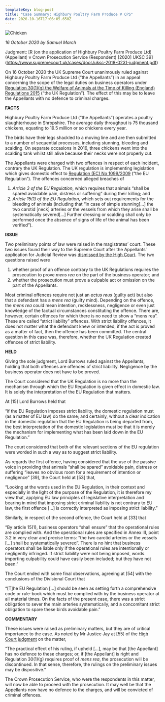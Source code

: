 ```yaml
---
templateKey: blog-post
title: "Case Summary: Highbury Poultry Farm Produce V CPS"
date: 2020-10-16T17:06:05.650Z
---
```

![Chicken](/img/case-update-blog.jpg "Case Summary: Highbury Poultry Farm Produce V CPS")

<!--StartFragment-->

*16 October 2020 by Samuel March*

Judgment: [R (on the application of Highbury Poultry Farm Produce Ltd) (Appellant) v Crown Prosecution Service (Respondent) \[2020] UKSC 39](https://www.supremecourt.uk/cases/docs/uksc-2018-0231-judgment.pdf)

On 16 October 2020 the UK Supreme Court unanimously ruled against Highbury Poultry Farm Produce Ltd (“the Appellants”) in an appeal concerning the scope of the legal duties on business operators under [Regulation 30(1)(g) the Welfare of Animals at the Time of Killing (England) Regulations 2015](https://www.legislation.gov.uk/uksi/2015/1782/regulation/30/made) (“the UK Regulation”). The effect of this may be to leave the Appellants with no defence to criminal charges.

**FACTS**

Highbury Poultry Farm Produce Ltd (“the Appellants”) operates a poultry slaughterhouse in Shropshire. The average daily throughput is 75 thousand chickens, equating to 19.5 million or so chickens every year.

The birds have their legs shackled to a moving line and are then submitted to a number of sequential processes, including stunning, bleeding and scalding. On separate occasions in 2016, three chickens went into the scalding tank whilst still alive because their necks were not properly cut.

The Appellants were charged with two offences in respect of each incident, contrary the UK Regulation. The UK regulation is implementing legislation which gives domestic effect to [Regulation (EC) No 1099/2009](https://eur-lex.europa.eu/LexUriServ/LexUriServ.do?uri=OJ:L:2009:303:0001:0030:EN:PDF) (“the EU Regulation”). The offences concerned alleged breaches of

1. *Article 3 of the EU Regulation*, which requires that animals “shall be spared avoidable pain, distress or suffering” during their killing; and
2. *Article 15(1) of the EU Regulation*, which sets out requirements for the bleeding of animals (including that “in case of simple stunning\[…] the two carotid \[neck] arteries or the vessels from which they arise shall be systematically severed\[…] Further dressing or scalding shall only be performed once the absence of signs of life of the animal has been verified”).

**ISSUE**

Two preliminary points of law were raised in the magistrates’ court. These two issues found their way to the Supreme Court after the Appellants’ application for Judicial Review was [dismissed by the High Court](https://www.bailii.org/ew/cases/EWHC/Admin/2018/3122.html). The two questions raised were

1. whether proof of an offence contrary to the UK Regulations requires the prosecution to prove *mens rea* on the part of the business operator; and
2. whether the prosecution must prove a culpable act or omission on the part of the Appellants.

Most criminal offences require not just an *actus reus* (guilty act) but also that a defendant has a *mens rea* (guilty mind). Depending on the offence, the *mens rea* could mean intention, recklessness, negligence or even just knowledge of the factual circumstances constituting the offence. There are, however, certain offences for which there is no need to show a “mens rea”. These are called “strict liability” offences. With strict liability offences, it does not matter what the defendant knew or intended, if the act is proved as a matter of fact, then the offence has been committed. The central question in this case was, therefore, whether the UK Regulation created offences of strict liability.

**HELD**

Giving the sole judgment, Lord Burrows ruled against the Appellants, holding that both offences are offences of strict liability. Negligence by the business operator does not have to be proved.

The Court considered that the UK Regulation is no more than the mechanism through which the EU Regulation is given effect in domestic law. It is solely the interpretation of the EU Regulation that matters.

At \[15] Lord Burrows held that

“if the EU Regulation imposes strict liability, the domestic regulation must (as a matter of EU law) do the same; and certainly, without a clear indication in the domestic regulation that the EU Regulation is being departed from, the best interpretation of the domestic legislation must be that it is merely the mechanism for implementing what has been laid down in the EU Regulation.”

The court considered that both of the relevant sections of the EU regulation were worded in such a way as to suggest strict liability.

As regards the first offence, having considered that the use of the passive voice in providing that animals “shall be spared” avoidable pain, distress or suffering “leaves no obvious room for a requirement of intention or negligence” \[39], the Court held at \[53] that,

“Looking at the words used in the EU Regulation, in their context and especially in the light of the purpose of the Regulation, it is therefore my view that, applying EU law principles of legislative interpretation and bearing in mind that imposing strict criminal liability is not contrary to EU law, the first offence \[…] is correctly interpreted as imposing strict liability.”

Similarly, in respect of the second offence, the Court held at \[33] that

“By article 15(1), business operators “shall ensure” that the operational rules are complied with. And the operational rules are specified in Annex III, point 3.2 in very clear and precise terms: “the two carotid arteries or the vessels \[…] shall be systematically severed”. There is no hint that business operators shall be liable only if the operational rules are intentionally or negligently infringed. If strict liability were not being imposed, words importing culpability could have easily been included; but they have not been.”

The Court ended with some final observations, agreeing at \[54] with the conclusions of the Divisional Court that

“\[T]he EU Regulation \[…] should be seen as setting forth a comprehensive code or rule-book which must be complied with by the business operator at all material times. On the facts of the present case, there was a strict obligation to sever the main arteries systematically, and a concomitant strict obligation to spare these birds avoidable pain.”

**COMMENTARY**

These issues were raised as preliminary matters, but they are of critical importance to the case. As noted by Mr Justice Jay at \[55] of the [High Court judgment](https://www.bailii.org/ew/cases/EWHC/Admin/2018/3122.html) on the matter,

“The practical effect of his ruling, if upheld \[…], may be that \[the Appellant] has no defence to these charges; or, if \[the Appellant] is right and Regulation 30(1)(g) requires proof of *mens rea*, the prosecution will be discontinued. In that sense, therefore, the rulings on the preliminary issues may be dispositive.”

The Crown Prosecution Service, who were the respondents in this matter, will now be able to proceed with the prosecution. It may well be that the Appellants now have no defence to the charges, and will be convicted of criminal offences.

<!-- wp:paragraph -->



<!-- /wp:paragraph -->

<!--EndFragment-->